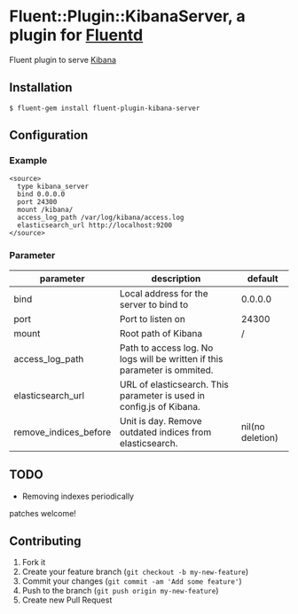 # Fluent::Plugin::KibanaServer, a plugin for [Fluentd](http://fluentd.org)

Fluent plugin to serve [Kibana](https://github.com/elasticsearch/kibana)

## Installation

`$ fluent-gem install fluent-plugin-kibana-server`

## Configuration

### Example

```
<source>
  type kibana_server
  bind 0.0.0.0
  port 24300
  mount /kibana/
  access_log_path /var/log/kibana/access.log
  elasticsearch_url http://localhost:9200
</source>
```

### Parameter

|parameter|description|default|
|---|---|---|
|bind|Local address for the server to bind to|0.0.0.0|
|port|Port to listen on|24300|
|mount|Root path of Kibana|/|
|access_log_path|Path to access log. No logs will be written if this parameter is ommited.||
|elasticsearch_url|URL of elasticsearch. This parameter is used in config.js of Kibana.||
|remove_indices_before|Unit is day. Remove outdated indices from elasticsearch.|nil(no deletion)|

## TODO

* Removing indexes periodically

patches welcome!

## Contributing

1. Fork it
2. Create your feature branch (`git checkout -b my-new-feature`)
3. Commit your changes (`git commit -am 'Add some feature'`)
4. Push to the branch (`git push origin my-new-feature`)
5. Create new Pull Request
